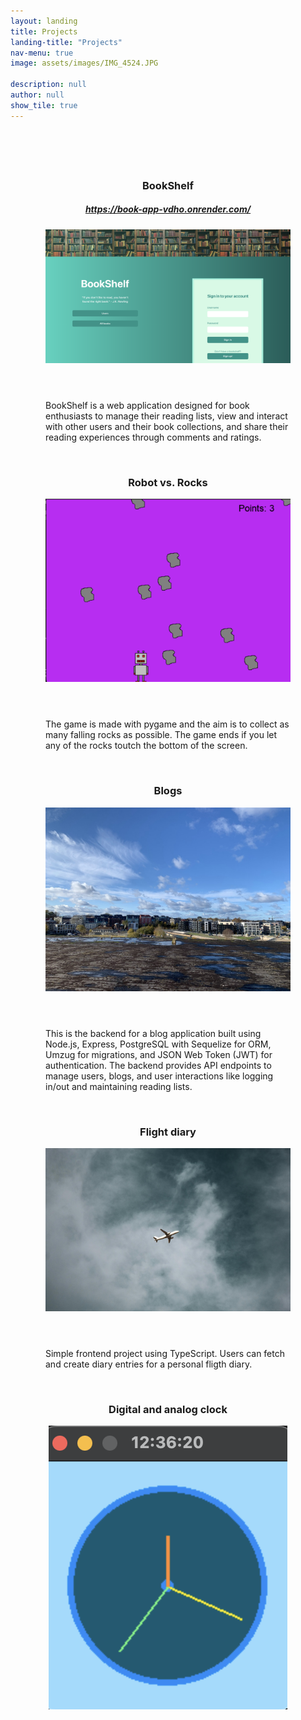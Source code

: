 ```yaml
---
layout: landing
title: Projects
landing-title: "Projects"
nav-menu: true
image: assets/images/IMG_4524.JPG

description: null
author: null
show_tile: true
---
```


<div style="padding: 4em">
<section id="two" class="spotlights">
	<section>
		<div class="content">
			<div class="inner">
				<header class="major">
					<h3>BookShelf</h3>
					<h5><a href="https://book-app-vdho.onrender.com/">https://book-app-vdho.onrender.com/</a></h5>
					<i><a href="https://github.com/cajsanu/book-app" target="_blank"><img class="image main" src="assets/images/BookShelf.png" alt="bookShelf" /></a></i>
				</header>
				<p>BookShelf is a web application designed for book enthusiasts to manage their reading lists, view and interact with other users and their book collections, and share their reading experiences through comments and ratings.</p>
			</div>
		</div>
	</section>
</section>
<br/>
<section id="two" class="spotlights">
	<section>
		<div class="content">
			<div class="inner">
				<header class="major">
					<h3>Robot vs. Rocks</h3>
					<i><a href="https://github.com/cajsanu/pygame" target="_blank"><img class="image main" src="assets/images/pygame.png" alt="robotVsRocks" /></a></i>
				</header>
				<p>The game is made with pygame and the aim is to collect as many falling rocks as possible. The game ends if you let any of the rocks toutch the bottom of the screen.</p>
			</div>
		</div>
	</section>
</section>
<br/>
<section id="two" class="spotlights">
	<section>
		<div class="content">
			<div class="inner">
				<header class="major">
					<h3>Blogs</h3>
					<i><a href="https://github.com/cajsanu/blogs-postgres" target="_blank"><img class="image main" src="assets/images/houses.jpeg" alt="blogs" /></a></i>
				</header>
				<p>This is the backend for a blog application built using Node.js, Express, PostgreSQL with Sequelize for ORM, Umzug for migrations, and JSON Web Token (JWT) for authentication. The backend provides API endpoints to manage users, blogs, and user interactions like logging in/out and maintaining reading lists.</p>
			</div>
		</div>
	</section>
</section>
<br/>
<section id="two" class="spotlights">
	<section>
		<div class="content">
			<div class="inner">
				<header class="major">
					<h3>Flight diary</h3>
					<i><a href="https://github.com/cajsanu/flightDiary-front" target="_blank"><img class="image main" src="assets/images/plane.jpg" alt="flightDiary" /></a></i>
				</header>
				<p>Simple frontend project using TypeScript. Users can fetch and create diary entries for a personal fligth diary.</p>
			</div>
		</div>
	</section>
</section>
<br/>
<section id="two" class="spotlights">
	<section>
		<div class="content">
			<div class="inner">
				<header class="major">
					<h3>Digital and analog clock</h3>
					<i><a href="https://github.com/cajsanu/clock" target="_blank"><img class="image main" src="assets/images/clock.png" alt="clock" /></a></i>
				</header>
				<p></p>
			</div>
		</div>
	</section>
</section>
